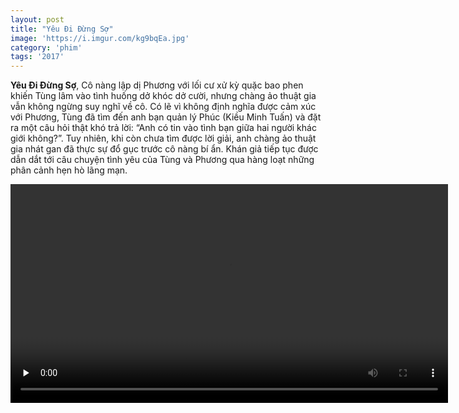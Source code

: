 ```yaml
---
layout: post
title: "Yêu Đi Đừng Sợ"
image: 'https://i.imgur.com/kg9bqEa.jpg'
category: 'phim'
tags: '2017'
---
```


**Yêu Đi Đừng Sợ**, Cô nàng lập dị Phương với lối cư xử kỳ quặc bao phen khiến Tùng lâm vào tình huống dở khóc dở cười, nhưng chàng ảo thuật gia vẫn không ngừng suy nghĩ về cô. Có lẽ vì không định nghĩa được cảm xúc với Phương, Tùng đã tìm đến anh bạn quản lý Phúc (Kiều Minh Tuấn) và đặt ra một câu hỏi thật khó trả lời: “Anh có tin vào tình bạn giữa hai người khác giới không?”. Tuy nhiên, khi còn chưa tìm được lời giải, anh chàng ảo thuật gia nhát gan đã thực sự đổ gục trước cô nàng bí ẩn. Khán giả tiếp tục được dẫn dắt tới câu chuyện tình yêu của Tùng và Phương qua hàng loạt những phân cảnh hẹn hò lãng mạn.
  <link href="https://vjs.zencdn.net/6.6.3/video-js.css" rel="stylesheet" type="text/css">
  <link href="https://bitopma-videojs.netlify.com/videojs-skin-flat/videojs-skin-flat.min.css" rel="stylesheet" type="text/css">
  <script src="https://vjs.zencdn.net/ie8/1.1.2/videojs-ie8.min.js"></script>
  <script src="https://vjs.zencdn.net/6.6.3/video.js"></script>
  <center><video id="example_video_1" class="video-js vjs-default-skin" controls preload="none" width="auto" height="350"
      data-setup="{}">
    <source src="https://firebasestorage.googleapis.com/v0/b/bitopma-cb4eb.appspot.com/o/Y%C3%AAu%20%C4%90i%20%C4%90%E1%BB%ABng%20S%E1%BB%A3.mp4?alt=media&token=a58c5fcf-e946-4cde-9c8d-b3656cd4447b" type='video/mp4' />
    <p class="vjs-no-js">To view this video please enable JavaScript, and consider upgrading to a web browser that <a href="http://videojs.com/html5-video-support/" target="_blank">supports HTML5 video</a></p>
  </video></center>
